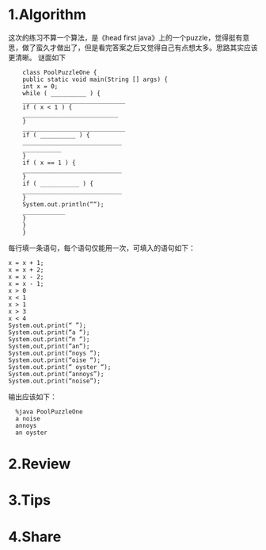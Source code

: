 # 1.Algorithm

这次的练习不算一个算法，是《head first java》上的一个puzzle，觉得挺有意思，做了蛮久才做出了，但是看完答案之后又觉得自己有点想太多。思路其实应该更清晰。
谜面如下
```
    class PoolPuzzleOne {
    public static void main(String [] args) {
    int x = 0;
    while ( __________ ) {
    _____________________________
    if ( x < 1 ) {
    ___________________________
    }
    _____________________________
    if ( __________ ) {
    ____________________________
    ___________
    }
    if ( x == 1 ) {
    ____________________________
    }
    if ( ___________ ) {
    ____________________________
    }
    System.out.println(““);
    ____________
    }
    }
    }
```   
每行填一条语句，每个语句仅能用一次，可填入的语句如下：
```
x = x + 1;
x = x + 2;
x = x - 2;
x = x - 1;
x > 0
x < 1
x > 1
x > 3
x < 4 
System.out.print(“ ”);
System.out.print(“a “);
System.out.print(“n “);
System,out,print(“an“);
System.out.print(“noys “);
System.out.print(“oise “);
System.out.print(“ oyster “);
System.out.print(“annoys”);
System.out.print(“noise”);
```
输出应该如下：
```
  %java PoolPuzzleOne
  a noise
  annoys
  an oyster
```
# 2.Review

# 3.Tips

# 4.Share
